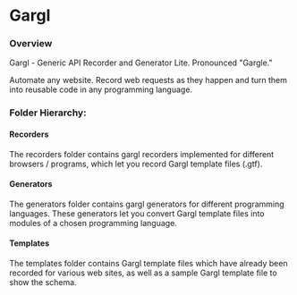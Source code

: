 # Gargl

### Overview

Gargl - Generic API Recorder and Generator Lite. Pronounced "Gargle."

Automate any website. Record web requests as they happen and turn them into reusable code in any programming language.


### Folder Hierarchy:

#### Recorders
The recorders folder contains gargl recorders implemented for different browsers / programs, which let you record Gargl template files (.gtf).

#### Generators
The generators folder contains gargl generators for different programming languages. These generators let you convert Gargl template files into modules of a chosen programming language.

#### Templates
The templates folder contains Gargl template files which have already been recorded for various web sites, as well as a sample Gargl template file to show the schema.

